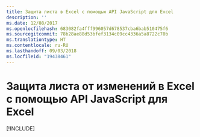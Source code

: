```yaml
---
title: Защита листа в Excel с помощью API JavaScript для Excel
description: ''
ms.date: 12/08/2017
ms.openlocfilehash: 683082fa4fff996057d678537cba6bab510475f6
ms.sourcegitcommit: 78b28ae88d53bfef3134c09cc4336a5a8722c70b
ms.translationtype: HT
ms.contentlocale: ru-RU
ms.lasthandoff: 09/03/2018
ms.locfileid: "19438461"
---
```

# <a name="protect-a-worksheet-from-changes-in-excel-using-the-excel-javascript-api"></a>Защита листа от изменений в Excel с помощью API JavaScript для Excel

[!INCLUDE[](../includes/excel-tutorial-protect-worksheet.md)]